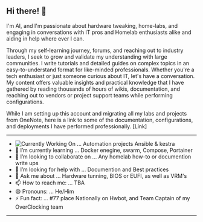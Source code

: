 ## Hi there! 👋

I'm AI, and I'm passionate about hardware tweaking, home-labs, and engaging in conversations with IT pros and Homelab enthusiasts alike and aiding in help where ever I can. 

Through my self-learning journey, forums, and reaching out to industry leaders, I seek to grow and validate my understanding with large communities. I write tutorials and detailed guides on complex topics in an easy-to-understand format for like-minded professionals. Whether you're a tech enthusiast or just someone curious about IT, let's have a conversation. My content offers valuable insights and practical knowledge that I have gathered by reading thousands of hours of wikis, documentation, and reaching out to vendors or project support teams while performing configurations.

While I am setting up this account and migrating all my labs and projects from OneNote, here is a link to some of the documentation, configurations, and deployments I have performed professionally. [Link]

---
- ![Currently Working On](https://img.shields.io/badge/-I’m%20currently%20working%20on-blue) ... Automation projects Ansible & kestra
- 🌱 I’m currently learning ... Docker enegine, swarm, Compose, Portainer
- 👯 I’m looking to collaborate on ... Any homelab how-to or documention write ups
- 🤔 I’m looking for help with ... Documention and Best practices
- 💬 Ask me about ... Hardware tunning, BIOS or EUFI, as well as VRM's
- 📫 How to reach me: ... TBA
- 😄 Pronouns: ... He/Him
- ⚡ Fun fact: ... #77 place  Nationally on Hwbot, and Team Captain of my OverClocking team

---
